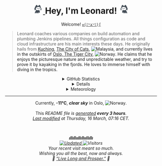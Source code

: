 
<!-- # Hey, I'm Leonard! 👋 -->

<!--
**sheeeng/sheeeng** is a ✨ _special_ ✨ repository because its `README.md` (this file) appears on your GitHub profile.

Here are some ideas to get you started:

- 🔭 I’m currently working on ...
- 🌱 I’m currently learning ...
- 👯 I’m looking to collaborate on ...
- 🤔 I’m looking for help with ...
- 💬 Ask me about ...
- 📫 How to reach me: ...
- 😄 Pronouns: ...
- ⚡ Fun fact: ...
-->

<!-- TODO: Separated stylesheet does not work in GitHub README file. -->
<!-- <link href="style.css" rel="stylesheet"></link> -->

<h1 align="center">
    <a alt="Octocat" title="Octocat" href="https://github.githubassets.com/images/mona-loading-default.gif" target="_blank" rel="nofollow noopener noreferrer">
        <img src="./images/mona-loading-default-flipped.gif" width="32" height="32" alt="Mona Lisa Octocat"/>
    </a>
    Hey, I'm Leonard!
    <a alt="Octocat" title="Octocat" href="https://github.githubassets.com/images/mona-loading-default.gif" target="_blank" rel="nofollow noopener noreferrer">
        <img src="./images/mona-loading-default.gif" width="32" height="32" alt="Mona Lisa Octocat"/>
    </a>
</h1>

<p align="center">
    Welcome! <a href="https://www.nationalgeographic.com/travel/article/the-fascinating-history-behind-the-popular-waving-lucky-cat" target="_blank" rel="nofollow noopener noreferrer"><code>ฅ(ﾐ꒡⋏꒡ﾐ)∫</code></a>
    </br>
    <blockquote>
    Leonard coaches various companies on build automation and plumbing Jenkins pipelines. All things configuration as code and cloud infrastructure are his main interests these days.
    He originally hails from <a href="https://sarawaktourism.com/story/welcome-to-the-cat-city/">Kuching<a/>, <a href="https://www.bbc.com/travel/article/20170531-the-asian-city-obsessed-with-cats" target="_blank" rel="nofollow noopener noreferrer">The City of Cats<a/>, <img alt="Malaysia" title="Malaysia" src="https://cdn-icons-png.flaticon.com/512/197/197581.png" width="14"/>, and currently lives in the outskirts of <a href="https://www.visitoslo.com/en/product/?TLp=495431" target="_blank" rel="nofollow noopener noreferrer">Oslo, The Tiger City<a/>, <img alt="Norway" title="Norway" src="https://cdn-icons-png.flaticon.com/512/197/197579.png" width="14"/>.
    He claims that he enjoys the picturesque nature and unpredictable weather, and try to prove it by kayaking in the fjords. He loves to immerse himself with diving in the tropics.
    </blockquote>
</p>

<details align="center">
    <summary align="center">GitHub Statistics</summary>
    <p align="center">
        <br/>
        <b>· · ─────── ·𖥸· ─────── · ·</b>
        <br/>
        <img alt="GitHub Statistics" src="https://github-readme-stats.vercel.app/api?username=sheeeng&show_icons=true&hide=issues&icon_color=000000&hide_border=true&title_color=5391FE&text_color=555"/>
        <br/>
        <b>•───────•°•❀•°•───────•</b>
        <br/>
        <img alt="GitHub Top Languages" src="https://github-readme-stats.vercel.app/api/top-langs/?username=sheeeng&hide=html,&hide_border=true&title_color=5391FE&text_color=555"/>
    </p>
</details>

<details align="center">
    <summary align="center">Spotify History</summary>
    <p align="center">
        <br/>
        <b>♪¸¸.•*¨*•♫♬♫♪◖(● o ●)◗♪♫♬♫•*¨*•.¸¸♪</b>
        <br/>
        <a href="https://spotify-github-profile.vercel.app/api/view?uid=sheeeng&redirect=true" target="_blank" rel="nofollow noopener noreferrer">
            <img src="https://spotify-github-profile.vercel.app/api/view?uid=sheeeng&cover_image=true&theme=novatorem&bar_color=53b14f&bar_color_cover=true" alt="Spotify History" />
        </a>
        <br/>
            <b>¸¸♬·¯·♩¸¸♪·¯·♫¸¸¸♬·¯·♩¸¸♪·¯·♫¸¸</b>
        <br/>
    </p>
</details>

<!-- TODO: Embed iframe properly in Markdown? -->
<!--
<div align="center">
    <iframe src="https://free.timeanddate.com/clock/i8h90d42/n187/fn12/fs16/fcffb000/tc282828/pct/ftb/pa8/tt0/th1/ta1/tb4" frameborder="0" width="300" height="53" allowtransparency="true"></iframe>
<div/>
-->

<!--
<details align="center">
    <summary align="center">Random Joke</summary>
    <p align="center">
        <br/>
        <b>✿°•∘ɷ∘•°✿ ... ✿°•∘ɷ∘•°✿ ... ✿°•∘ɷ∘•°✿</b>
        <br/>
        <img src="https://readme-jokes.vercel.app/api?hide-border&theme=solarized-light" alt="Random Joke" />
    </p>
</details>
-->

<details align="center">
    <summary align="center">Meteorology</summary>
    <p align="center">
    <br/>
    Currently, <b>-11°C</b>, <b><i>clear sky</i></b> in Oslo, <img alt="Norway" title="Norway" src="https://cdn-icons-png.flaticon.com/512/197/197579.png" width="14"/>.
    <br/>
    Feels like <b>-11°C</b>. <b>11 hours, 48 minutes, and 56 seconds</b> daylight.
    <br/>
    Sunrise at <b>06:32</b>. Sunset at <b>18:19</b>.
    <br/>
    Temperature ranges from <b>-14°C</b> to <b>-11°C</b>.
    <br/>
    <b>90%</b> humidity. <b>1019 mbar</b> atmospheric pressure.
    <br/>
    When it's dark, the <b>Waning Crescent</b> Moon will appear like :waning_crescent_moon:.
    <br/>
    <small>Thursday, 16 March 2023, 07:13:09 CET</small>
    <br/>
    <br/>
    The <a href="https://www.eea.europa.eu/data-and-maps/daviz/atmospheric-concentration-of-carbon-dioxide-5" target="_blank" rel="nofollow noopener noreferrer">atmosphere</a> had 340.92 CO₂ (ppm), 1600,69 CH₄ (ppb), and 303.56 N₂O (ppb) in the year that I took my first breath.
    </p>
</details>

---

<p align="center">
    Currently, <b>-11°C</b>, <b><i>clear sky</i></b> in Oslo, <img alt="Norway" title="Norway" src="https://cdn-icons-png.flaticon.com/512/197/197579.png" width="14"/>.
    <br/>
    <br/>
    This <i>README<i/> file is <a href="https://medium.com/@th.guibert/how-to-create-a-self-updating-readme-md-for-your-github-profile-f8b05744ca91"
    target="_blank" rel="nofollow noopener noreferrer">generated</a><b> every 3 hours</b>.
    </br>
    <a href="https://github.com/sheeeng/sheeeng/commits">Last modified</a> at Thursday, 16 March, 07:16 CET.<br/>
    </br>
<p/>

<p align="center">
    <br/>
    <b>ıllıllııllıllııllıllı</b>
    <br/>
    <a href="https://github.com/sheeeng/sheeeng/commits" target="_blank" rel="nofollow noopener noreferrer">
        <img alt="Updated" src="https://img.shields.io/github/last-commit/sheeeng/sheeeng/main?label=Updated&style=flat"/>
    <a/>
    <img alt="Visitors" src="https://visitor-badge.glitch.me/badge?page_id=github.sheeeng.sheeeng.visitor-badge&left_text=Visitors"/>
    <br/>
    Your recent visit meant so much.
    <br/>
    Wishing you all the best, now and always.
    <br/>
    🖖 <a href="https://intl.startrek.com/news/live-long-and-prosper-jewish-history-month" target="_blank" rel="nofollow noopener noreferrer">“Live Long and Prosper.”</a> 🖖
</p>
